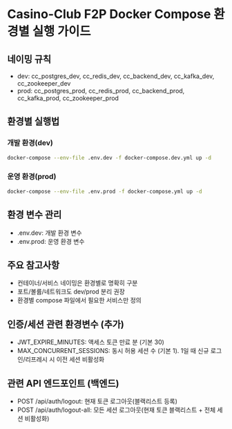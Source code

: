 # Casino-Club F2P Docker Compose 환경별 실행 가이드

## 네이밍 규칙
- dev: cc_postgres_dev, cc_redis_dev, cc_backend_dev, cc_kafka_dev, cc_zookeeper_dev
- prod: cc_postgres_prod, cc_redis_prod, cc_backend_prod, cc_kafka_prod, cc_zookeeper_prod

## 환경별 실행법

### 개발 환경(dev)
```sh
docker-compose --env-file .env.dev -f docker-compose.dev.yml up -d
```

### 운영 환경(prod)
```sh
docker-compose --env-file .env.prod -f docker-compose.yml up -d
```

## 환경 변수 관리
- .env.dev: 개발 환경 변수
- .env.prod: 운영 환경 변수

## 주요 참고사항
- 컨테이너/서비스 네이밍은 환경별로 명확히 구분
- 포트/볼륨/네트워크도 dev/prod 분리 권장
- 환경별 compose 파일에서 필요한 서비스만 정의

## 인증/세션 관련 환경변수 (추가)
- JWT_EXPIRE_MINUTES: 액세스 토큰 만료 분 (기본 30)
- MAX_CONCURRENT_SESSIONS: 동시 허용 세션 수 (기본 1). 1일 때 신규 로그인/리프레시 시 이전 세션 비활성화

## 관련 API 엔드포인트 (백엔드)
- POST /api/auth/logout: 현재 토큰 로그아웃(블랙리스트 등록)
- POST /api/auth/logout-all: 모든 세션 로그아웃(현재 토큰 블랙리스트 + 전체 세션 비활성화)
